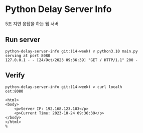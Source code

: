 # Python Delay Server Info
5초 지연 응답을 하는 웹 서버

## Run server
```
python-delay-server-info git:(14-week) ✗ python3.10 main.py                 
serving at port 8080
127.0.0.1 - - [24/Oct/2023 09:36:39] "GET / HTTP/1.1" 200 -
```

## Verify
```
python-delay-server-info git:(14-week) ✗ curl localh
ost:8080

<html>
<body>
    <p>Server IP: 192.168.123.103</p>
    <p>Current Time: 2023-10-24 09:36:39</p>
</body>
</html>
%             
```